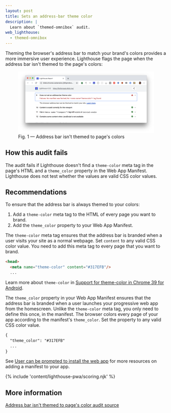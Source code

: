```yaml
---
layout: post
title: Sets an address-bar theme color
description: |
  Learn about `themed-omnibox` audit.
web_lighthouse:
  - themed-omnibox
---
```


Theming the browser's address bar to match your brand's colors provides
a more immersive user experience.
Lighthouse flags the page when the address bar isn't themed to the page's colors:

<figure class="w-figure">
  <img class="w-screenshot w-screenshot--filled" src="themed-omnibox.png" alt="Lighthouse audit showing address bar isn't themed to the page's colors">
  <figcaption class="w-figcaption">
    Fig. 1 — Address bar isn't themed to page's colors
  </figcaption>
</figure>

## How this audit fails

The audit fails if Lighthouse doesn't find a `theme-color` meta tag in the page's
HTML and a `theme_color` property in the Web App Manifest.
Lighthouse does not test whether the values are valid CSS color values.

## Recommendations

To ensure that the address bar is always themed to your colors:

1. Add a `theme-color` meta tag to the HTML of every page you want to brand.
2. Add the `theme_color` property to your Web App Manifest.

The `theme-color` meta tag ensures that the address bar is branded when
a user visits your site as a normal webpage. Set `content` to any valid CSS
color value. You need to add this meta tag to every page that you want to
brand.

```html
<head>
  <meta name="theme-color" content="#317EFB"/>
  ...
```

Learn more about `theme-color` in
[Support for theme-color in Chrome 39 for Android](https://developers.google.com/web/updates/2014/11/Support-for-theme-color-in-Chrome-39-for-Android).

The `theme_color` property in your Web App Manifest ensures that the address
bar is branded when a user launches your progressive web
app from the homescreen. Unlike the `theme-color` meta tag, you only need
to define this once, in the manifest. The browser colors every page of your
app according to the manifest's `theme_color`. Set the property to any valid
CSS color value.

```html
{
  "theme_color": "#317EFB"
  ...
}
 ```

See [User can be prompted to install the web app](/installable-manifest)
for more resources on adding a manifest to your app.

{% include 'content/lighthouse-pwa/scoring.njk' %}

## More information

[Address bar isn't themed to page's color audit source](https://github.com/GoogleChrome/lighthouse/blob/master/lighthouse-core/audits/themed-omnibox.js)